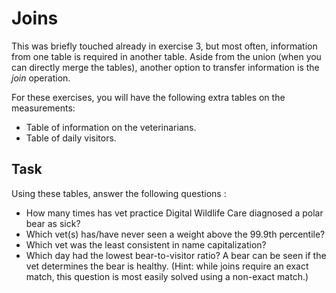 # Joins

This was briefly touched already in exercise 3, but most often, information from one table is required in another table. Aside from the union (when you can directly merge the tables), another option to transfer information is the _join_ operation.

For these exercises, you will have the following extra tables on the measurements:

- Table of information on the veterinarians.
- Table of daily visitors.

## Task

Using these tables, answer the following questions :

- How many times has vet practice Digital Wildlife Care diagnosed a polar bear as sick?
- Which vet(s) has/have never seen a weight above the 99.9th percentile?
- Which vet was the least consistent in name capitalization?
- Which day had the lowest bear-to-visitor ratio? A bear can be seen if the vet determines the bear is healthy. (Hint: while joins require an exact match, this question is most easily solved using a non-exact match.)
